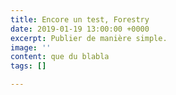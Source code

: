 ```yaml
---
title: Encore un test, Forestry
date: 2019-01-19 13:00:00 +0000
excerpt: Publier de manière simple.
image: ''
content: que du blabla
tags: []

---
```

